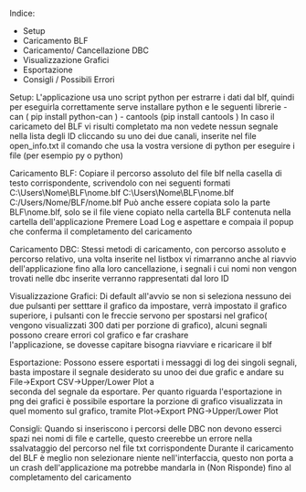 Indice:
  - Setup
  - Caricamento BLF
  - Caricamento/ Cancellazione DBC
  - Visualizzazione Grafici
  - Esportazione
  - Consigli / Possibili Errori

Setup: L'applicazione usa uno script python per estrarre i dati dal blf, quindi per eseguirla correttamente serve installare python e le seguenti librerie
       - can ( pip install python-can )
       - cantools (pip install cantools )
       In caso il caricameto del BLF vi risulti completato ma non vedete nessun segnale nella lista degli ID cliccando su uno dei due canali, inserite nel file open_info.txt
       il comando che usa la vostra versione di python per eseguire i file (per esempio py o python)

Caricamento BLF: Copiare il percorso assoluto del file blf nella casella di testo corrispondente, scrivendolo con nei seguenti formati
                 C:\\Users\\Nome\\BLF\\nome.blf
                 C:\Users\Nome\BLF\nome.blf
                 C:/Users/Nome/BLF/nome.blf
                 Può anche essere copiata solo la parte BLF\\nome.blf, solo se il file viene copiato nella cartella BLF contenuta nella cartella dell'applicazione
                 Premere Load Log e aspettare e compaia il popup che conferma il completamento del caricamento
                 
Caricamento DBC: Stessi metodi di caricamento, con percorso assoluto e percorso relativo, una volta inserite nel listbox vi rimarranno anche al riavvio dell'applicazione fino
                 alla loro cancellazione, i segnali i cui nomi non vengon trovati nelle dbc inserite verranno rappresentati dal loro ID

Visualizzazione Grafici: Di default all'avvio se non si seleziona nessuno dei due pulsanti per setttare il grafico da impostare, verrà impostato il grafico superiore, i pulsanti con le freccie
                         servono per spostarsi nel grafico( vengono visualizzati 300 dati per porzione di grafico), alcuni segnali possono creare errori col grafico e far crashare     
                         l'applicazione, se dovesse capitare bisogna riavviare e ricaricare il blf
                         
Esportazione: Possono essere esportati i messaggi di log dei singoli segnali, basta impostare il segnale desiderato su unoo dei due grafic e andare su File->Export CSV->Upper/Lower Plot a     
              seconda del segnale da esportare.
              Per quanto riguarda l'esportazione in png dei grafici è possibile esportare la porzione di grafico visualizzata in quel momento sul grafico, 
              tramite Plot->Export PNG->Upper/Lower Plot

Consigli: Quando si inseriscono i percorsi delle DBC non devono esserci spazi nei nomi di file e cartelle, questo creerebbe un errore nella ssalvataggio del percorso nel file txt 
          corrispondente
          Durante il caricamento del BLF è meglio non selezionare niente nell'interfaccia, questo non porta a un crash dell'applicazione ma potrebbe mandarla in (Non Risponde) fino al 
          completamento del caricamento

